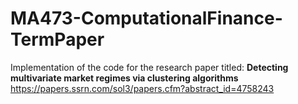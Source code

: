 # MA473-ComputationalFinance-TermPaper

Implementation of the code for the research paper titled: **Detecting multivariate market regimes via clustering algorithms**
https://papers.ssrn.com/sol3/papers.cfm?abstract_id=4758243
